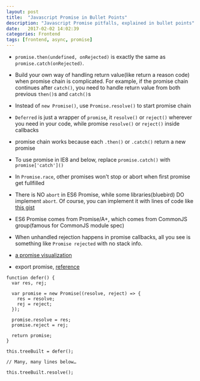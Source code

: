```yaml
---
layout: post
title:  "Javascript Promise in Bullet Points"
description: "Javascript Promise pitfalls, explained in bullet points"
date:   2017-02-02 14:02:39
categories: Frontend
tags: [frontend, async, promise]
---
```


- `promise.then(undefined, onRejected)` is exactly the same as `promise.catch(onRejected)`.

- Build your own way of handling return value(like return a reason code) when promise chain is complicated. For example, if the promise chain continues after `catch()`, you need to handle return value from both previous `then()`s and `catch()`s

- Instead of `new Promise()`, use `Promise.resolve()` to start promise chain

- `Deferred` is just a wrapper of `promise`, it `resolve()` or `reject()` wherever you need in your code, while promise `resolve()` or `reject()` inside callbacks

- promise chain works because each `.then()` or `.catch()` return a new promise

- To use promise in IE8 and below, replace `promise.catch()` with `promise['catch']()`

- In `Promise.race`, other promises won't stop or abort when first promise get fullfilled

- There is NO `abort` in ES6 Promise, while some libraries(bluebird) DO implement `abort`. Of course, you can implement it with lines of code like [this gist](https://gist.github.com/jurassix/64facb34686ad71463ca3121ee77db24)

- ES6 Promise comes from Promise/A+, which comes from CommonJS group(famous for CommonJS module spec)

- When unhandled rejection happens in promise callbacks, all you see is something like `Promise rejected` with no stack info.

- [a promise visualization](http://bevacqua.github.io/promisees/)

- export promise, [reference](http://lea.verou.me/2016/12/resolve-promises-externally-with-this-one-weird-trick/)

```
function defer() {
  var res, rej;

  var promise = new Promise((resolve, reject) => {
    res = resolve;
    rej = reject;
  });

  promise.resolve = res;
  promise.reject = rej;

  return promise;
}

this.treeBuilt = defer();

// Many, many lines below…

this.treeBuilt.resolve();
```